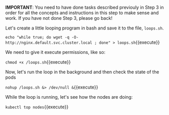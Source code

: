 **IMPORTANT**: You need to have done tasks described previouly in Step 3 in order for all the concepts and instructions
in this step to make sense and work. If you have not done Step 3, please go back!

Let's create a little looping program in bash and save it to the file, `loops.sh`.

`echo "while true; do wget -q -O- http://nginx.default.svc.cluster.local ; done" > loops.sh`{{execute}}

We need to give it execute permissions, like so:

`chmod +x /loops.sh`{{execute}}

Now, let's run the loop in the background and then check the state of the pods

`nohup /loops.sh &> /dev/null &`{{execute}}

While the loop is running, let's see how the nodes are doing:

`kubectl top nodes`{{execute}}





